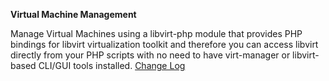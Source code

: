 **Virtual Machine Management**

Manage Virtual Machines using a libvirt-php module that provides PHP bindings for libvirt virtualization toolkit and therefore you can access libvirt directly from your PHP scripts with no need to have virt-manager or libvirt-based CLI/GUI tools installed. 
<a href="http://lime-technology.com/forum/index.php?topic=35858.0" title="2015.01.24
    Add boot device change
    Add auto add name space for qemu:commandline
    Misc fixes
2014.12.28
    Bug fixes and windows vm clock
    Remove spellcheck from textarea
    Add hyperv support for windows machines
    Fix cdrom change sata bus
    remove excess java code and cfg file
    Fix q35 machine type
    Add ability to increase disk capacity
2014.12.24
    Fixed domain.cfg missing error
    Fixed no disks domain auto start
2014.12.23
    Changed VNC to ip based for our OSX friends
    Add settings tab with default media and image settings
    Add debug checkbox 
">Change Log</a>
